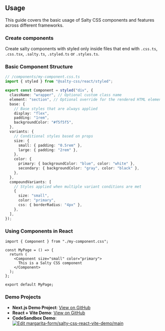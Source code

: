 ## Usage

This guide covers the basic usage of Salty CSS components and features across different frameworks.

### Create components

Create salty components with styled only inside files that end with `.css.ts`, `.css.tsx`, `.salty.ts`, `.styled.ts` or `.styles.ts`.

### Basic Component Structure

```ts
// /components/my-component.css.ts
import { styled } from "@salty-css/react/styled";

export const Component = styled("div", {
  className: "wrapper", // Optional custom class name
  element: "section", // Optional override for the rendered HTML element
  base: {
    // Base styles that are always applied
    display: "flex",
    padding: "1rem",
    backgroundColor: "#f5f5f5",
  },
  variants: {
    // Conditional styles based on props
    size: {
      small: { padding: "0.5rem" },
      large: { padding: "2rem" },
    },
    color: {
      primary: { backgroundColor: "blue", color: "white" },
      secondary: { backgroundColor: "gray", color: "black" },
    },
  },
  compoundVariants: [
    // Styles applied when multiple variant conditions are met
    {
      size: "small",
      color: "primary",
      css: { borderRadius: "4px" },
    },
  ],
});
```

### Using Components in React

```tsx
import { Component } from "./my-component.css";

const MyPage = () => {
  return (
    <Component size="small" color="primary">
      This is a Salty CSS component
    </Component>
  );
};

export default MyPage;
```

### Demo Projects

- **Next.js Demo Project**: [View on GitHub](https://github.com/margarita-form/salty-css-website)
- **React + Vite Demo**: [View on GitHub](https://github.com/margarita-form/salty-css-react-vite-demo)
- **CodeSandbox Demo**: [![Edit margarita-form/salty-css-react-vite-demo/main](https://codesandbox.io/static/img/play-codesandbox.svg)](https://codesandbox.io/p/github/margarita-form/salty-css-react-vite-demo/main?import=true&embed=1)
